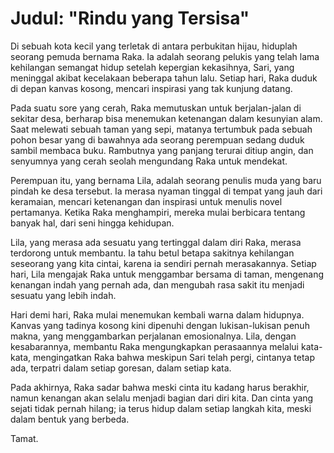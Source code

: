# Judul: "Rindu yang Tersisa"

Di sebuah kota kecil yang terletak di antara perbukitan hijau, hiduplah seorang pemuda bernama Raka. Ia adalah seorang pelukis yang telah lama kehilangan semangat hidup setelah kepergian kekasihnya, Sari, yang meninggal akibat kecelakaan beberapa tahun lalu. Setiap hari, Raka duduk di depan kanvas kosong, mencari inspirasi yang tak kunjung datang.

Pada suatu sore yang cerah, Raka memutuskan untuk berjalan-jalan di sekitar desa, berharap bisa menemukan ketenangan dalam kesunyian alam. Saat melewati sebuah taman yang sepi, matanya tertumbuk pada sebuah pohon besar yang di bawahnya ada seorang perempuan sedang duduk sambil membaca buku. Rambutnya yang panjang terurai ditiup angin, dan senyumnya yang cerah seolah mengundang Raka untuk mendekat.

Perempuan itu, yang bernama Lila, adalah seorang penulis muda yang baru pindah ke desa tersebut. Ia merasa nyaman tinggal di tempat yang jauh dari keramaian, mencari ketenangan dan inspirasi untuk menulis novel pertamanya. Ketika Raka menghampiri, mereka mulai berbicara tentang banyak hal, dari seni hingga kehidupan.

Lila, yang merasa ada sesuatu yang tertinggal dalam diri Raka, merasa terdorong untuk membantu. Ia tahu betul betapa sakitnya kehilangan seseorang yang kita cintai, karena ia sendiri pernah merasakannya. Setiap hari, Lila mengajak Raka untuk menggambar bersama di taman, mengenang kenangan indah yang pernah ada, dan mengubah rasa sakit itu menjadi sesuatu yang lebih indah.

Hari demi hari, Raka mulai menemukan kembali warna dalam hidupnya. Kanvas yang tadinya kosong kini dipenuhi dengan lukisan-lukisan penuh makna, yang menggambarkan perjalanan emosionalnya. Lila, dengan kesabarannya, membantu Raka mengungkapkan perasaannya melalui kata-kata, mengingatkan Raka bahwa meskipun Sari telah pergi, cintanya tetap ada, terpatri dalam setiap goresan, dalam setiap kata.

Pada akhirnya, Raka sadar bahwa meski cinta itu kadang harus berakhir, namun kenangan akan selalu menjadi bagian dari diri kita. Dan cinta yang sejati tidak pernah hilang; ia terus hidup dalam setiap langkah kita, meski dalam bentuk yang berbeda.

Tamat.
